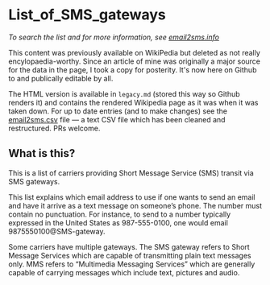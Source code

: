 List_of_SMS_gateways
====================

*To search the list and for more information, see [email2sms.info](https://email2sms.info)*

This content was previously available on WikiPedia but deleted as not really encylopaedia-worthy. Since an article of mine was originally a major source for the data in the page, I took a copy for posterity. It's now here on Github to and publically editable by all.

The HTML version is available in `legacy.md` (stored this way so Github renders it) and contains the rendered Wikipedia page as it was when it was taken down. For up to date entries (and to make changes)
see the [email2sms.csv](email2sms.csv) file — a text CSV file which has been cleaned and restructured. PRs welcome.

## What is this?

This is a list of carriers providing Short Message Service (SMS) transit via SMS gateways.

This list explains which email address to use if one wants to send an email and have it arrive as a text message on someone’s phone. The number must contain no punctuation. For instance, to send to a number typically expressed in the United States as 987-555-0100, one would email 9875550100@SMS-gateway.

Some carriers have multiple gateways. The SMS gateway refers to Short Message Services which are capable of transmitting plain text messages only. MMS refers to “Multimedia Messaging Services” which are generally capable of carrying messages which include text, pictures and audio.

